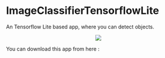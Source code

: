 # ImageClassifierTensorflowLite
 An Tensorflow Lite based app, where you can detect objects.
 
  <p align="center">
  <img  src="https://media.giphy.com/media/h7XzUYKEjdmDlZsCDH/giphy.gif">
</p>

You can download this app from here : <a href="https://drive.google.com/open?id=1gjVyo3ltD86HIWiPTtSg0L-AeW7AT1Wj"/>
